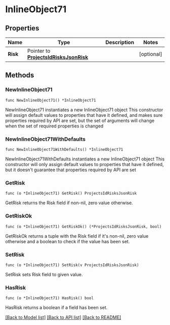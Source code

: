 # InlineObject71

## Properties

Name | Type | Description | Notes
------------ | ------------- | ------------- | -------------
**Risk** | Pointer to [**ProjectsIdRisksJsonRisk**](_projects__id__risks_json_risk.md) |  | [optional] 

## Methods

### NewInlineObject71

`func NewInlineObject71() *InlineObject71`

NewInlineObject71 instantiates a new InlineObject71 object
This constructor will assign default values to properties that have it defined,
and makes sure properties required by API are set, but the set of arguments
will change when the set of required properties is changed

### NewInlineObject71WithDefaults

`func NewInlineObject71WithDefaults() *InlineObject71`

NewInlineObject71WithDefaults instantiates a new InlineObject71 object
This constructor will only assign default values to properties that have it defined,
but it doesn't guarantee that properties required by API are set

### GetRisk

`func (o *InlineObject71) GetRisk() ProjectsIdRisksJsonRisk`

GetRisk returns the Risk field if non-nil, zero value otherwise.

### GetRiskOk

`func (o *InlineObject71) GetRiskOk() (*ProjectsIdRisksJsonRisk, bool)`

GetRiskOk returns a tuple with the Risk field if it's non-nil, zero value otherwise
and a boolean to check if the value has been set.

### SetRisk

`func (o *InlineObject71) SetRisk(v ProjectsIdRisksJsonRisk)`

SetRisk sets Risk field to given value.

### HasRisk

`func (o *InlineObject71) HasRisk() bool`

HasRisk returns a boolean if a field has been set.


[[Back to Model list]](../README.md#documentation-for-models) [[Back to API list]](../README.md#documentation-for-api-endpoints) [[Back to README]](../README.md)


